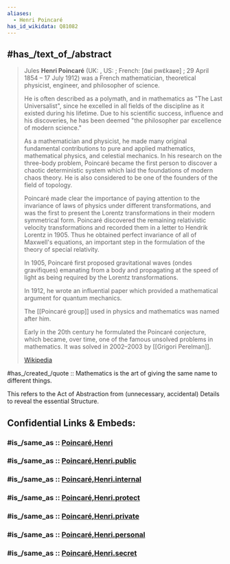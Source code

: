 ```yaml
---
aliases:
  - Henri Poincaré
has_id_wikidata: Q81082
---
```



## #has_/text_of_/abstract 

> Jules **Henri Poincaré** (UK: , US: ; French: [ɑ̃ʁi pwɛ̃kaʁe] ; 29 April 1854 – 17 July 1912) 
> was a French mathematician, theoretical physicist, engineer, and philosopher of science. 
> 
> He is often described as a polymath, and in mathematics as "The Last Universalist", 
> since he excelled in all fields of the discipline as it existed during his lifetime. 
> Due to his scientific success, influence and his discoveries, 
> he has been deemed "the philosopher par excellence of modern science."
>
> As a mathematician and physicist, he made many original fundamental contributions 
> to pure and applied mathematics, mathematical physics, and celestial mechanics. 
> In his research on the three-body problem, 
> Poincaré became the first person to discover a chaotic deterministic system 
> which laid the foundations of modern chaos theory. 
> He is also considered to be one of the founders of the field of topology.
>
> Poincaré made clear the importance of paying attention to 
> the invariance of laws of physics under different transformations, 
> and was the first to present the Lorentz transformations in their modern symmetrical form. 
> Poincaré discovered the remaining relativistic velocity transformations 
> and recorded them in a letter to Hendrik Lorentz in 1905. 
> Thus he obtained perfect invariance of all of Maxwell's equations, 
> an important step in the formulation of the theory of special relativity. 
> 
> In 1905, Poincaré first proposed gravitational waves (ondes gravifiques) 
> emanating from a body and propagating at the speed of light 
> as being required by the Lorentz transformations. 
> 
> In 1912, he wrote an influential paper 
> which provided a mathematical argument for quantum mechanics.
>
> The [[Poincaré group]] used in physics and mathematics was named after him.
>
> Early in the 20th century he formulated the Poincaré conjecture, 
> which became, over time, one of the famous unsolved problems in mathematics. 
> It was solved in 2002–2003 by [[Grigori Perelman]].
>
> [Wikipedia](https://en.wikipedia.org/wiki/Henri%20Poincar%C3%A9)

#has_/created_/quote :: Mathematics is the art of giving the same name to different things. 

This refers to the Act of Abstraction from (unnecessary, accidental) Details 
to reveal the essential Structure. 


## Confidential Links & Embeds: 

### #is_/same_as :: [Poincaré,Henri](/_Standards/Mathematics/Mathematician/Poincaré,Henri.md) 

### #is_/same_as :: [Poincaré,Henri.public](/_public/Mathematics/Mathematician/Poincaré,Henri.public.md) 

### #is_/same_as :: [Poincaré,Henri.internal](/_internal/Mathematics/Mathematician/Poincaré,Henri.internal.md) 

### #is_/same_as :: [Poincaré,Henri.protect](/_protect/Mathematics/Mathematician/Poincaré,Henri.protect.md) 

### #is_/same_as :: [Poincaré,Henri.private](/_private/Mathematics/Mathematician/Poincaré,Henri.private.md) 

### #is_/same_as :: [Poincaré,Henri.personal](/_personal/Mathematics/Mathematician/Poincaré,Henri.personal.md) 

### #is_/same_as :: [Poincaré,Henri.secret](/_secret/Mathematics/Mathematician/Poincaré,Henri.secret.md)

